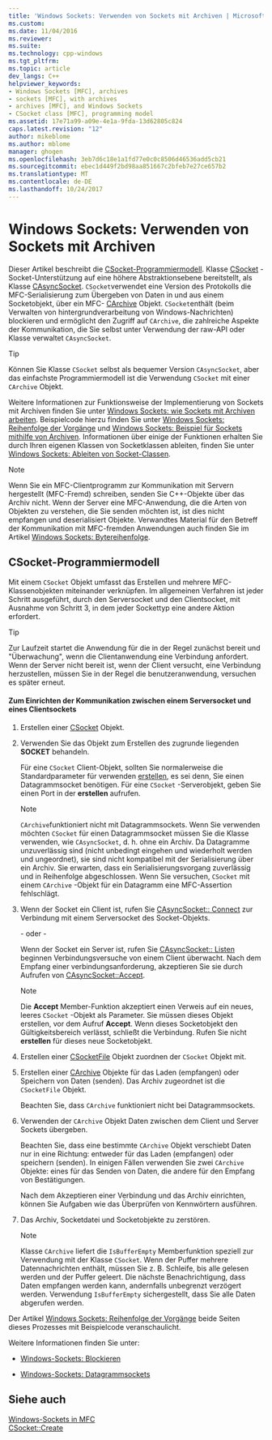 ```yaml
---
title: 'Windows Sockets: Verwenden von Sockets mit Archiven | Microsoft Docs'
ms.custom: 
ms.date: 11/04/2016
ms.reviewer: 
ms.suite: 
ms.technology: cpp-windows
ms.tgt_pltfrm: 
ms.topic: article
dev_langs: C++
helpviewer_keywords:
- Windows Sockets [MFC], archives
- sockets [MFC], with archives
- archives [MFC], and Windows Sockets
- CSocket class [MFC], programming model
ms.assetid: 17e71a99-a09e-4e1a-9fda-13d62805c824
caps.latest.revision: "12"
author: mikeblome
ms.author: mblome
manager: ghogen
ms.openlocfilehash: 3eb7d6c18e1a1fd77e0c0c8506d46536add5cb21
ms.sourcegitcommit: ebec1d449f2bd98aa851667c2bfeb7e27ce657b2
ms.translationtype: MT
ms.contentlocale: de-DE
ms.lasthandoff: 10/24/2017
---
```

# <a name="windows-sockets-using-sockets-with-archives"></a>Windows Sockets: Verwenden von Sockets mit Archiven
Dieser Artikel beschreibt die [CSocket-Programmiermodell](#_core_the_csocket_programming_model). Klasse [CSocket](../mfc/reference/csocket-class.md) -Socket-Unterstützung auf eine höhere Abstraktionsebene bereitstellt, als Klasse [CAsyncSocket](../mfc/reference/casyncsocket-class.md). `CSocket`verwendet eine Version des Protokolls die MFC-Serialisierung zum Übergeben von Daten in und aus einem Socketobjekt, über ein MFC- [CArchive](../mfc/reference/carchive-class.md) Objekt. `CSocket`enthält (beim Verwalten von hintergrundverarbeitung von Windows-Nachrichten) blockieren und ermöglicht den Zugriff auf `CArchive`, die zahlreiche Aspekte der Kommunikation, die Sie selbst unter Verwendung der raw-API oder Klasse verwaltet `CAsyncSocket`.  
  
> [!TIP]
>  Können Sie Klasse `CSocket` selbst als bequemer Version `CAsyncSocket`, aber das einfachste Programmiermodell ist die Verwendung `CSocket` mit einer `CArchive` Objekt.  
  
 Weitere Informationen zur Funktionsweise der Implementierung von Sockets mit Archiven finden Sie unter [Windows Sockets: wie Sockets mit Archiven arbeiten](../mfc/windows-sockets-how-sockets-with-archives-work.md). Beispielcode hierzu finden Sie unter [Windows Sockets: Reihenfolge der Vorgänge](../mfc/windows-sockets-sequence-of-operations.md) und [Windows Sockets: Beispiel für Sockets mithilfe von Archiven](../mfc/windows-sockets-example-of-sockets-using-archives.md). Informationen über einige der Funktionen erhalten Sie durch Ihren eigenen Klassen von Socketklassen ableiten, finden Sie unter [Windows Sockets: Ableiten von Socket-Classen](../mfc/windows-sockets-deriving-from-socket-classes.md).  
  
> [!NOTE]
>  Wenn Sie ein MFC-Clientprogramm zur Kommunikation mit Servern hergestellt (MFC-Fremd) schreiben, senden Sie C++-Objekte über das Archiv nicht. Wenn der Server eine MFC-Anwendung, die die Arten von Objekten zu verstehen, die Sie senden möchten ist, ist dies nicht empfangen und deserialisiert Objekte. Verwandtes Material für den Betreff der Kommunikation mit MFC-fremden Anwendungen auch finden Sie im Artikel [Windows Sockets: Bytereihenfolge](../mfc/windows-sockets-byte-ordering.md).  
  
##  <a name="_core_the_csocket_programming_model"></a>CSocket-Programmiermodell  
 Mit einem `CSocket` Objekt umfasst das Erstellen und mehrere MFC-Klassenobjekten miteinander verknüpfen. Im allgemeinen Verfahren ist jeder Schritt ausgeführt, durch den Serversocket und den Clientsocket, mit Ausnahme von Schritt 3, in dem jeder Sockettyp eine andere Aktion erfordert.  
  
> [!TIP]
>  Zur Laufzeit startet die Anwendung für die in der Regel zunächst bereit und "Überwachung", wenn die Clientanwendung eine Verbindung anfordert. Wenn der Server nicht bereit ist, wenn der Client versucht, eine Verbindung herzustellen, müssen Sie in der Regel die benutzeranwendung, versuchen es später erneut.  
  
#### <a name="to-set-up-communication-between-a-server-socket-and-a-client-socket"></a>Zum Einrichten der Kommunikation zwischen einem Serversocket und eines Clientsockets  
  
1.  Erstellen einer [CSocket](../mfc/reference/csocket-class.md) Objekt.  
  
2.  Verwenden Sie das Objekt zum Erstellen des zugrunde liegenden **SOCKET** behandeln.  
  
     Für eine `CSocket` Client-Objekt, sollten Sie normalerweise die Standardparameter für verwenden [erstellen](../mfc/reference/casyncsocket-class.md#create), es sei denn, Sie einen Datagrammsocket benötigen. Für eine `CSocket` -Serverobjekt, geben Sie einen Port in der **erstellen** aufrufen.  
  
    > [!NOTE]
    >  `CArchive`funktioniert nicht mit Datagrammsockets. Wenn Sie verwenden möchten `CSocket` für einen Datagrammsocket müssen Sie die Klasse verwenden, wie `CAsyncSocket`, d. h. ohne ein Archiv. Da Datagramme unzuverlässig sind (nicht unbedingt eingehen und wiederholt werden und ungeordnet), sie sind nicht kompatibel mit der Serialisierung über ein Archiv. Sie erwarten, dass ein Serialisierungsvorgang zuverlässig und in Reihenfolge abgeschlossen. Wenn Sie versuchen, `CSocket` mit einem `CArchive` -Objekt für ein Datagramm eine MFC-Assertion fehlschlägt.  
  
3.  Wenn der Socket ein Client ist, rufen Sie [CAsyncSocket:: Connect](../mfc/reference/casyncsocket-class.md#connect) zur Verbindung mit einem Serversocket des Socket-Objekts.  
  
     - oder -   
  
     Wenn der Socket ein Server ist, rufen Sie [CAsyncSocket:: Listen](../mfc/reference/casyncsocket-class.md#listen) beginnen Verbindungsversuche von einem Client überwacht. Nach dem Empfang einer verbindungsanforderung, akzeptieren Sie sie durch Aufrufen von [CAsyncSocket::Accept](../mfc/reference/casyncsocket-class.md#accept).  
  
    > [!NOTE]
    >  Die **Accept** Member-Funktion akzeptiert einen Verweis auf ein neues, leeres `CSocket` -Objekt als Parameter. Sie müssen dieses Objekt erstellen, vor dem Aufruf **Accept**. Wenn dieses Socketobjekt den Gültigkeitsbereich verlässt, schließt die Verbindung. Rufen Sie nicht **erstellen** für dieses neue Socketobjekt.  
  
4.  Erstellen einer [CSocketFile](../mfc/reference/csocketfile-class.md) Objekt zuordnen der `CSocket` Objekt mit.  
  
5.  Erstellen einer [CArchive](../mfc/reference/carchive-class.md) Objekte für das Laden (empfangen) oder Speichern von Daten (senden). Das Archiv zugeordnet ist die `CSocketFile` Objekt.  
  
     Beachten Sie, dass `CArchive` funktioniert nicht bei Datagrammsockets.  
  
6.  Verwenden der `CArchive` Objekt Daten zwischen dem Client und Server Sockets übergeben.  
  
     Beachten Sie, dass eine bestimmte `CArchive` Objekt verschiebt Daten nur in eine Richtung: entweder für das Laden (empfangen) oder speichern (senden). In einigen Fällen verwenden Sie zwei `CArchive` Objekte: eines für das Senden von Daten, die andere für den Empfang von Bestätigungen.  
  
     Nach dem Akzeptieren einer Verbindung und das Archiv einrichten, können Sie Aufgaben wie das Überprüfen von Kennwörtern ausführen.  
  
7.  Das Archiv, Socketdatei und Socketobjekte zu zerstören.  
  
    > [!NOTE]
    >  Klasse `CArchive` liefert die `IsBufferEmpty` Memberfunktion speziell zur Verwendung mit der Klasse `CSocket`. Wenn der Puffer mehrere Datennachrichten enthält, müssen Sie z. B. Schleife, bis alle gelesen werden und der Puffer geleert. Die nächste Benachrichtigung, dass Daten empfangen werden kann, andernfalls unbegrenzt verzögert werden. Verwendung `IsBufferEmpty` sichergestellt, dass Sie alle Daten abgerufen werden.  
  
 Der Artikel [Windows Sockets: Reihenfolge der Vorgänge](../mfc/windows-sockets-sequence-of-operations.md) beide Seiten dieses Prozesses mit Beispielcode veranschaulicht.  
  
 Weitere Informationen finden Sie unter:  
  
-   [Windows-Sockets: Blockieren](../mfc/windows-sockets-stream-sockets.md)  
  
-   [Windows-Sockets: Datagrammsockets](../mfc/windows-sockets-datagram-sockets.md)  
  
## <a name="see-also"></a>Siehe auch  
 [Windows-Sockets in MFC](../mfc/windows-sockets-in-mfc.md)   
 [CSocket::Create](../mfc/reference/csocket-class.md#create)

